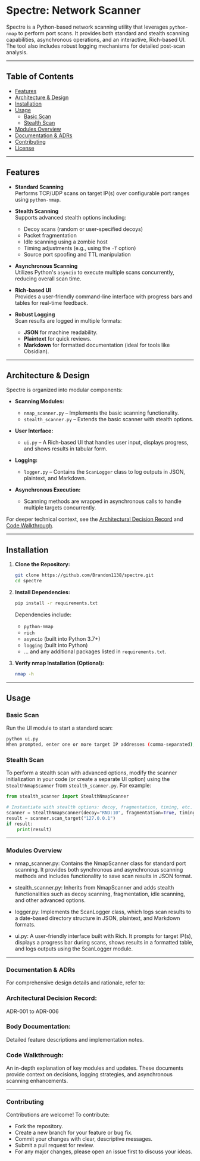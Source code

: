 # Spectre: Network Scanner

Spectre is a Python-based network scanning utility that leverages `python-nmap` to perform port scans. It provides both standard and stealth scanning capabilities, asynchronous operations, and an interactive, Rich-based UI. The tool also includes robust logging mechanisms for detailed post-scan analysis.

---

## Table of Contents

- [Features](#features)
- [Architecture & Design](#architecture--design)
- [Installation](#installation)
- [Usage](#usage)
  - [Basic Scan](#basic-scan)
  - [Stealth Scan](#stealth-scan)
- [Modules Overview](#modules-overview)
- [Documentation & ADRs](#documentation--adrs)
- [Contributing](#contributing)
- [License](#license)

---

## Features

- **Standard Scanning**  
  Performs TCP/UDP scans on target IP(s) over configurable port ranges using `python-nmap`.

- **Stealth Scanning**  
  Supports advanced stealth options including:
  - Decoy scans (random or user-specified decoys)
  - Packet fragmentation
  - Idle scanning using a zombie host
  - Timing adjustments (e.g., using the `-T` option)
  - Source port spoofing and TTL manipulation

- **Asynchronous Scanning**  
  Utilizes Python's `asyncio` to execute multiple scans concurrently, reducing overall scan time.

- **Rich-based UI**  
  Provides a user-friendly command-line interface with progress bars and tables for real-time feedback.

- **Robust Logging**  
  Scan results are logged in multiple formats:
  - **JSON** for machine readability.
  - **Plaintext** for quick reviews.
  - **Markdown** for formatted documentation (ideal for tools like Obsidian).

---

## Architecture & Design

Spectre is organized into modular components:
- **Scanning Modules:**  
  - `nmap_scanner.py` – Implements the basic scanning functionality.
  - `stealth_scanner.py` – Extends the basic scanner with stealth options.
  
- **User Interface:**  
  - `ui.py` – A Rich-based UI that handles user input, displays progress, and shows results in tabular form.

- **Logging:**  
  - `logger.py` – Contains the `ScanLogger` class to log outputs in JSON, plaintext, and Markdown.

- **Asynchronous Execution:**  
  - Scanning methods are wrapped in asynchronous calls to handle multiple targets concurrently.

For deeper technical context, see the [Architectural Decision Record](./docs/Architectural%20Decision%20Record.md) and [Code Walkthrough](./docs/Code%20Walkthrough.md).

---

## Installation

1. **Clone the Repository:**
    ```bash
    git clone https://github.com/Brandon1138/spectre.git
    cd spectre
    ```

2. **Install Dependencies:**
    ```bash
    pip install -r requirements.txt
    ```
   Dependencies include:
   - `python-nmap`
   - `rich`
   - `asyncio` (built into Python 3.7+)
   - `logging` (built into Python)
   - ... and any additional packages listed in `requirements.txt`.

3. **Verify nmap Installation (Optional):**
    ```bash
    nmap -h
    

---

## Usage

### Basic Scan

Run the UI module to start a standard scan:
```bash
python ui.py
When prompted, enter one or more target IP addresses (comma-separated), e.g., 192.168.1.10 or 192.168.1.10, 192.168.1.20.
```


### Stealth Scan

To perform a stealth scan with advanced options, modify the scanner initialization in your code (or create a separate UI option) using the `StealthNmapScanner` from `stealth_scanner.py`. For example:
```python
from stealth_scanner import StealthNmapScanner

# Instantiate with stealth options: decoy, fragmentation, timing, etc.
scanner = StealthNmapScanner(decoy="RND:10", fragmentation=True, timing=1)
result = scanner.scan_target("127.0.0.1")
if result:
    print(result)
```

---

### Modules Overview
- nmap_scanner.py: 
Contains the NmapScanner class for standard port scanning. It provides both synchronous and asynchronous scanning methods and includes functionality to save scan results in JSON format.


- stealth_scanner.py:
Inherits from NmapScanner and adds stealth functionalities such as decoy scanning, fragmentation, idle scanning, and other advanced options.


- logger.py:
Implements the ScanLogger class, which logs scan results to a date-based directory structure in JSON, plaintext, and Markdown formats.


- ui.py:
A user-friendly interface built with Rich. It prompts for target IP(s), displays a progress bar during scans, shows results in a formatted table, and logs outputs using the ScanLogger module.

---

### Documentation & ADRs
For comprehensive design details and rationale, refer to:

### Architectural Decision Record:
ADR-001 to ADR-006

### Body Documentation:
Detailed feature descriptions and implementation notes.

### Code Walkthrough:
An in-depth explanation of key modules and updates.
These documents provide context on decisions, logging strategies, and asynchronous scanning enhancements.

---

### Contributing
Contributions are welcome! To contribute:

- Fork the repository.
- Create a new branch for your feature or bug fix.
- Commit your changes with clear, descriptive messages.
- Submit a pull request for review.
- For any major changes, please open an issue first to discuss your ideas.